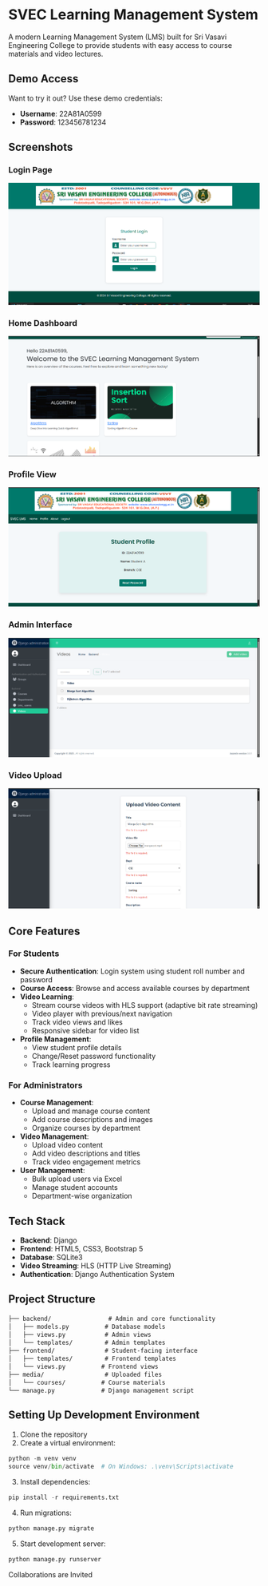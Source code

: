 # SVEC Learning Management System

A modern Learning Management System (LMS) built for Sri Vasavi Engineering College to provide students with easy access to course materials and video lectures.

## Demo Access
Want to try it out? Use these demo credentials:
- **Username**: 22A81A0599
- **Password**: 123456781234

## Screenshots

### Login Page
![Login Page](images/login.png)

### Home Dashboard
![Home Dashboard](images/home.png)

### Profile View
![Profile View](images/profile.png)

### Admin Interface
![Admin Interface](images/admin.png)

### Video Upload
![Video Upload Interface](images/video-upload.png)

## Core Features

### For Students
- **Secure Authentication**: Login system using student roll number and password
- **Course Access**: Browse and access available courses by department
- **Video Learning**: 
  - Stream course videos with HLS support (adaptive bit rate streaming)
  - Video player with previous/next navigation
  - Track video views and likes
  - Responsive sidebar for video list
- **Profile Management**:
  - View student profile details
  - Change/Reset password functionality
  - Track learning progress

### For Administrators
- **Course Management**: 
  - Upload and manage course content
  - Add course descriptions and images
  - Organize courses by department
- **Video Management**:
  - Upload video content
  - Add video descriptions and titles
  - Track video engagement metrics
- **User Management**:
  - Bulk upload users via Excel
  - Manage student accounts
  - Department-wise organization

## Tech Stack

- **Backend**: Django
- **Frontend**: HTML5, CSS3, Bootstrap 5
- **Database**: SQLite3
- **Video Streaming**: HLS (HTTP Live Streaming)
- **Authentication**: Django Authentication System

## Project Structure

```
├── backend/                # Admin and core functionality
│   ├── models.py          # Database models
│   ├── views.py           # Admin views
│   └── templates/         # Admin templates
├── frontend/              # Student-facing interface
│   ├── templates/         # Frontend templates
│   └── views.py          # Frontend views
├── media/                 # Uploaded files
│   └── courses/          # Course materials
└── manage.py             # Django management script
```

## Setting Up Development Environment

1. Clone the repository
2. Create a virtual environment:
```python
python -m venv venv
source venv/bin/activate  # On Windows: .\venv\Scripts\activate
```
3. Install dependencies:
```python
pip install -r requirements.txt
```
4. Run migrations:
```python
python manage.py migrate
```
5. Start development server:
```python
python manage.py runserver
```


Collaborations are Invited
